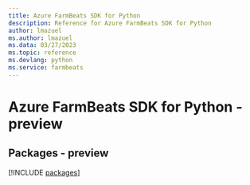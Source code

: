 ```yaml
---
title: Azure FarmBeats SDK for Python
description: Reference for Azure FarmBeats SDK for Python
author: lmazuel
ms.author: lmazuel
ms.data: 03/27/2023
ms.topic: reference
ms.devlang: python
ms.service: farmbeats
---
```

# Azure FarmBeats SDK for Python - preview
## Packages - preview
[!INCLUDE [packages](farmbeats-index.md)]